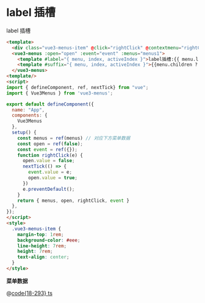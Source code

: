 # label 插槽

<div class="vue3-menus-item" @click="rightClick" @contextmenu="rightClick">label 插槽</div>
<ClientOnly>
  <vue3-menus :open="open" :event="event" :menus="menus1">
    <template #label="{ menu, index, activeIndex }">label插槽:{{ menu.label }}</template>
    <template #suffix="{ menu, index, activeIndex }">{{menu.children ? '▶' : menu.tip ? menu.tip: null}}</template>
  </vue3-menus>
</ClientOnly>

<script>
import { defineComponent, ref, nextTick } from "vue";
import { menus } from "@js/vue3-menus";

export default defineComponent({
  name: "App",
  setup() {
    const menus1 = ref(menus)
    const open = ref(false);
    const event = ref({});
    function rightClick(e) {
      open.value = false;
      nextTick(() => {
        event.value = e;
        open.value = true;
      })
      e.preventDefault();
    }
    return { menus1, open, rightClick, event }
  },
});
</script>

```html
<template>
  <div class="vue3-menus-item" @click="rightClick" @contextmenu="rightClick">label 插槽</div>
  <vue3-menus :open="open" :event="event" :menus="menus1">
    <template #label="{ menu, index, activeIndex }">label插槽:{{ menu.label }}</template>
    <template #suffix="{ menu, index, activeIndex }">{{menu.children ? '▶' : menu.tip ? menu.tip: null}}</template>
  </vue3-menus>
<template/>
<script>
import { defineComponent, ref, nextTick} from "vue";
import { Vue3Menus } from 'vue3-menus';

export default defineComponent({
  name: "App",
  components: {
    Vue3Menus
  },
  setup() {
    const menus = ref(menus) // 对应下方菜单数据
    const open = ref(false);
    const event = ref({});
    function rightClick(e) {
      open.value = false;
      nextTick(() => {
        event.value = e;
        open.value = true;
      })
      e.preventDefault();
    }
    return { menus, open, rightClick, event }
  },
});
</script>
<style>
  .vue3-menus-item {
    margin-top: 1rem;
    background-color: #eee;
    line-height: 7rem;
    height: 7rem;
    text-align: center;
  }
</style>
```

**菜单数据**

@[code{18-293} ts](@js/vue3-menus.ts)
